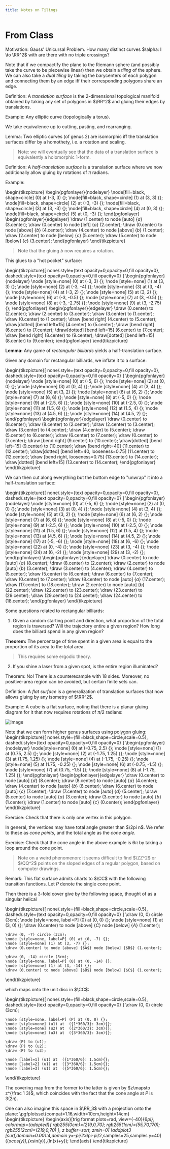 ```yaml
---
title: Notes on Tilings
---
```


# From Class

Motivation: Gauss' Unicursal Problem.
How many distinct curves $\alpha: I \to \RR^2$ with are there with no triple crossings?

Note that if we compactify the plane to the Riemann sphere (and possibly take the curve to be piecewise linear) then we obtain a *tiling* of the sphere.
We can also take a *dual tiling* by taking the barycenters of each polygon and connecting them by an edge iff their corresponding polygons share an edge.

Definition:
A *translation surface* is the 2-dimensional topological manifold obtained by taking any set of polygons in $\RR^2$ and gluing their edges by translations.

Example:
Any elliptic curve (topologically a torus).

We take equivalence up to cutting, pasting, and rearranging.

Lemma:
Two elliptic curves (of genus 2) are isomorphic iff the translation surfaces differ by a homothety, i.e. a rotation and scaling.

> Note: we will eventually see that the data of a translation surface is equivalently a holomorphic 1-form.

Definition:
A *half-translation surface* is a translation surface where we now additionally allow gluing by rotations of $\pi$ radians.

Example:

\begin{tikzpicture}
	\begin{pgfonlayer}{nodelayer}
		\node[fill=black, shape=circle]  (0) at (-3, 3) {};
		\node[fill=black, shape=circle]  (1) at (3, 3) {};
		\node[fill=black, shape=circle]  (2) at (-3, -3) {};
		\node[fill=black, shape=circle]  (3) at (3, -3) {};
		\node[fill=black, shape=circle]  (4) at (0, 3) {};
		\node[fill=black, shape=circle]  (5) at (0, -3) {};
	\end{pgfonlayer}
	\begin{pgfonlayer}{edgelayer}
		\draw (1.center) to node [auto] {$a$} (3.center);
		\draw (0.center) to node [left] {$a$} (2.center);
		\draw (0.center) to node [above] {$b$} (4.center);
		\draw (4.center) to node [above] {$b$} (1.center);
		\draw (2.center) to node [below] {$c$} (5.center);
		\draw (5.center) to node [below] {$c$} (3.center);
	\end{pgfonlayer}
\end{tikzpicture}

> Note that the gluing $b$ now requires a rotation.

This glues to a "hot pocket" surface:

\begin{tikzpicture}[
	none/.style={text opacity=0,opacity=0,fill opacity=0},
	dashed/.style={text opacity=0,opacity=0,fill opacity=0}
]
	\begin{pgfonlayer}{nodelayer}
		\node [style=none] (0) at (-3, 3) {};
		\node [style=none] (1) at (3, 3) {};
		\node [style=none] (2) at (-3, -4) {};
		\node [style=none] (3) at (3, -4) {};
		\node [style=none] (4) at (-3, 2) {};
		\node [style=none] (5) at (3, 2) {};
		\node [style=none] (6) at (-3, -0.5) {};
		\node [style=none] (7) at (3, -0.5) {};
		\node [style=none] (8) at (-3, -2.75) {};
		\node [style=none] (9) at (3, -2.75) {};
	\end{pgfonlayer}
	\begin{pgfonlayer}{edgelayer}
		\draw (0.center) to (2.center);
		\draw (2.center) to (3.center);
		\draw (3.center) to (1.center);
		\draw (0.center) to (1.center);
		\draw [bend right] (4.center) to (5.center);
		\draw[dotted] [bend left=15] (4.center) to (5.center);
		\draw [bend right] (6.center) to (7.center);
		\draw[dotted] [bend left=15] (6.center) to (7.center);
		\draw [bend right] (8.center) to (9.center);
		\draw[dotted] [bend left=15] (8.center) to (9.center);
	\end{pgfonlayer}
\end{tikzpicture}


**Lemma:**
Any game of *rectangular billiards* yields a half-translation surface.

Given any domain for rectangular billiards, we inflate it to a surface:

\begin{tikzpicture}[
	none/.style={text opacity=0,opacity=0,fill opacity=0},
	dashed/.style={text opacity=0,opacity=0,fill opacity=0}
]
	\begin{pgfonlayer}{nodelayer}
		\node [style=none] (0) at (-5, 6) {};
		\node [style=none] (2) at (0, 0) {};
		\node [style=none] (3) at (0, 4) {};
		\node [style=none] (4) at (3, 4) {};
		\node [style=none] (5) at (3, 2) {};
		\node [style=none] (6) at (6, 2) {};
		\node [style=none] (7) at (6, 6) {};
		\node [style=none] (8) at (-5, 0) {};
		\node [style=none] (9) at (-2.5, 6) {};
		\node [style=none] (10) at (-2.5, 0) {};
		\node [style=none] (11) at (1.5, 6) {};
		\node [style=none] (12) at (1.5, 4) {};
		\node [style=none] (13) at (4.5, 6) {};
		\node [style=none] (14) at (4.5, 2) {};
	\end{pgfonlayer}
	\begin{pgfonlayer}{edgelayer}
		\draw (0.center) to (8.center);
		\draw (8.center) to (2.center);
		\draw (2.center) to (3.center);
		\draw (3.center) to (4.center);
		\draw (4.center) to (5.center);
		\draw (5.center) to (6.center);
		\draw (6.center) to (7.center);
		\draw (0.center) to (7.center);
		\draw [bend right] (9.center) to (10.center);
		\draw[dotted] [bend left=15] (9.center) to (10.center);
		\draw [bend right=40] (11.center) to (12.center);
		\draw[dotted] [bend left=40, looseness=0.75] (11.center) to (12.center);
		\draw [bend right, looseness=0.75] (13.center) to (14.center);
		\draw[dotted] [bend left=15] (13.center) to (14.center);
	\end{pgfonlayer}
\end{tikzpicture}

We can then cut along everything but the bottom edge to "unwrap" it into a half-translation surface:

\begin{tikzpicture}[
	none/.style={text opacity=0,opacity=0,fill opacity=0},
	dashed/.style={text opacity=0,opacity=0,fill opacity=0}
]
	\begin{pgfonlayer}{nodelayer}
		\node [style=none] (0) at (-5, 6) {};
		\node [style=none] (2) at (0, 0) {};
		\node [style=none] (3) at (0, 4) {};
		\node [style=none] (4) at (3, 4) {};
		\node [style=none] (5) at (3, 2) {};
		\node [style=none] (6) at (6, 2) {};
		\node [style=none] (7) at (6, 6) {};
		\node [style=none] (8) at (-5, 0) {};
		\node [style=none] (9) at (-2.5, 6) {};
		\node [style=none] (10) at (-2.5, 0) {};
		\node [style=none] (11) at (1.5, 6) {};
		\node [style=none] (12) at (1.5, 4) {};
		\node [style=none] (13) at (4.5, 6) {};
		\node [style=none] (14) at (4.5, 2) {};
		\node [style=none] (17) at (-5, -6) {};
		\node [style=none] (18) at (6, -6) {};
		\node [style=none] (22) at (0, -4) {};
		\node [style=none] (23) at (3, -4) {};
		\node [style=none] (24) at (6, -2) {};
		\node [style=none] (29) at (3, -2) {};
	\end{pgfonlayer}
	\begin{pgfonlayer}{edgelayer}
		\draw (0.center) to node [auto] {$a$} (8.center);
		\draw (8.center) to (2.center);
		\draw (2.center) to node [auto] {$b$}  (3.center);
		\draw (3.center) to (4.center);
		\draw (4.center) to (5.center);
		\draw (5.center) to (6.center);
		\draw (6.center) to (7.center);
		\draw (0.center) to (7.center);
		\draw (8.center) to node [auto] {$a$} (17.center);
		\draw (17.center) to (18.center);
		\draw (2.center) to  node [auto] {$b$} (22.center);
		\draw (22.center) to (23.center);
		\draw (23.center) to (29.center);
		\draw (29.center) to (24.center);
		\draw (24.center) to (18.center);
	\end{pgfonlayer}
\end{tikzpicture}

Some questions related to rectangular billiards:

1. Given a random starting point and direction, what proportion of the total region is traversed?
  Will the trajectory entire a given region?
  How long does the billiard spend in any given region?

**Theorem:**
The percentage of time spent in a given area is equal to the proportion of its area to the total area.

> This requires some ergodic theory.

2. If you shine a laser from a given spot, is the entire region illuminated?

Theorem:
No! There is a counterexample with 18 sides.
Moreover, no positive-area region can be avoided, but certain finite sets can.

Definition:
A *flat surface* is a generalization of translation surfaces that now allows gluing by any isometry of $\RR^2$.

Example:
A cube is a flat surface, noting that there is a planar gluing diagram for it that now requires rotations of $\pi/2$ radians:

![Image](figures/2020-01-11-22:16.png)

Note that we can form higher genus surfaces using polygon gluing:
\begin{tikzpicture}[
	none/.style={fill=black,shape=circle,scale=0.5},
	dashed/.style={text opacity=0,opacity=0,fill opacity=0}
]
	\begin{pgfonlayer}{nodelayer}
		\node[style=none] (0) at (-0.75, 2.5) {};
		\node [style=none] (1) at (0.75, 2.5) {};
		\node [style=none] (2) at (-1.75, 1.25) {};
		\node [style=none] (3) at (1.75, 1.25) {};
		\node [style=none] (4) at (-1.75, -0.25) {};
		\node [style=none] (5) at (1.75, -0.25) {};
		\node [style=none] (6) at (-0.75, -1.5) {};
		\node [style=none] (7) at (0.75, -1.5) {};
		\node [style=none] (8) at (-1.75, 1.25) {};
	\end{pgfonlayer}
	\begin{pgfonlayer}{edgelayer}
		\draw (0.center) to node [auto] {$d$}  (8.center);
		\draw (8.center) to node [auto] {$a$}  (4.center);
		\draw (4.center) to node [auto] {$b$}  (6.center);
		\draw (6.center) to node [auto] {$c$}  (7.center);
		\draw (7.center) to node [auto] {$d$}  (5.center);
		\draw (5.center) to node [auto] {$a$}  (3.center);
		\draw (3.center) to node [auto] {$b$}  (1.center);
		\draw (1.center) to node [auto] {$c$}  (0.center);
	\end{pgfonlayer}
\end{tikzpicture}

Exercise: 
Check that there is only one vertex in this polygon.

In general, the vertices may have total angle greater than $\2pi n$.
We refer to these as *cone points*, and the total angle as the *cone angle*.

Exercise:
Check that the cone angle in the above example is $6\pi$ by taking a loop around the cone point.

> Note on a weird phenomenon: it seems difficult to find $\ZZ^2$ or $\QQ^2$ points on the sloped edges of a regular polygon, based on computer drawings.

Remark:
This flat surface admits charts to $\CC$ with the following transition functions.
Let $P$ denote the single cone point.

Then there is a 3-fold cover give by the following space, thought of as a singular helical

\begin{tikzpicture}[
	none/.style={fill=black,shape=circle,scale=0.5},
	dashed/.style={text opacity=0,opacity=0,fill opacity=0}
]
	\draw (0, 0) circle (3cm);
	\node [style=none, label=P] (0) at (0, 0) {};
	\node [style=none] (1) at (3, 0) {};
	\draw (0.center) to node [above] {$C$} node [below] {$A$} (1.center);

	\draw (0, -7) circle (3cm);
	\node [style=none, label=P] (0) at (0, -7) {};
	\node [style=none] (1) at (3, -7) {};
	\draw (0.center) to node [above] {$A$} node [below] {$B$} (1.center);

	\draw (0, -14) circle (3cm);
	\node [style=none, label=P] (0) at (0, -14) {};
	\node [style=none] (1) at (3, -14) {};
	\draw (0.center) to node [above] {$B$} node [below] {$C$} (1.center);

\end{tikzpicture}

which maps onto the unit disc in $\CC$:

\begin{tikzpicture}[
	none/.style={fill=black,shape=circle,scale=0.5},
	dashed/.style={text opacity=0,opacity=0,fill opacity=0}
]
	\draw (0, 0) circle (3cm);

	\node [style=none, label=P] (P) at (0, 0) {};
	\node [style=none] (u1) at  ({1*360/3}: 3cm){};
	\node [style=none] (u2) at  ({2*360/3}: 3cm){};
	\node [style=none] (u3) at  ({3*360/3}: 3cm){};

	\draw (P) to (u1);
	\draw (P) to (u2);
	\draw (P) to (u3);

	\node [label=1] (u1) at  ({1*360/6}: 1.5cm){};	
	\node [label=2] (u1) at  ({3*360/6}: 1.5cm){};
	\node [label=3] (u1) at  ({5*360/6}: 1.5cm){};

\end{tikzpicture}

The covering map from the former to the latter is given by $z\mapsto z^{\frac 1 3}$, which coincides with the fact that the cone angle at $P$ is $3(2\pi)$.

One can also imagine this space in $\RR_3$ with a projection onto the plane:
\pgfplotsset{compat=1.16,width=10cm,height=14cm}
\begin{tikzpicture}
\begin{axis}[trig format plots=rad,
		view={-40}{6*pi},
		colormap={adopted}{
			rgb255(0cm)=(219,0,70);
	    rgb255(1cm)=(55,70,170);
			rgb255(2cm)=(219,0,70)
		},
		z buffer=sort,
		zmin=0]
\addplot3 [surf,domain=0.001:4,domain y=-pi/2:6*pi-pi/2,samples=25,samples y=40]
({x*cos(y)},{x*sin(y)},{ln(x)+y});
\end{axis}
\end{tikzpicture}


